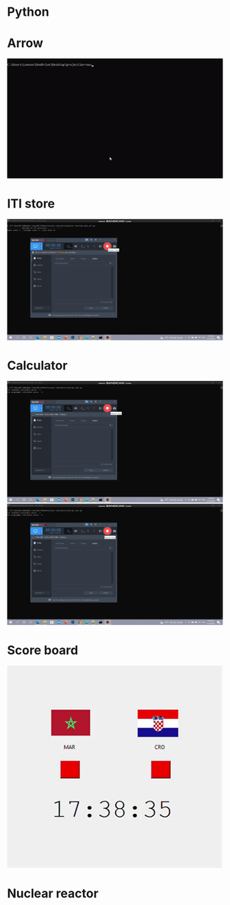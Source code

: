 # Python
# Arrow
![](https://github.com/khludnegm/Python/blob/main/arrow%20(2).gif)
# ITI store
![](https://github.com/khludnegm/Python/blob/main/grocerry_store.gif)
# Calculator
![](https://github.com/khludnegm/Python/blob/main/s_calc.gif)
![](https://github.com/khludnegm/Python/blob/main/p_calc.gif)
# Score board
![](https://github.com/khludnegm/Python/blob/main/score.gif)
# Nuclear reactor
![]()
